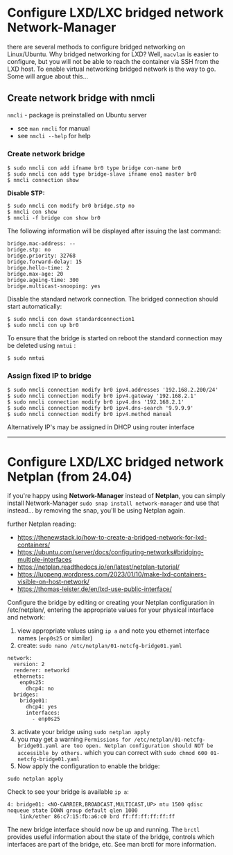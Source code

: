 # Configure LXD/LXC bridged network Network-Manager

there are several methods to configure bridged networking on Linux/Ubuntu. Why bridged networking for LXD? Well, `macvlan` is easier to configure, but you will not be able to reach the container via SSH from the LXD host. To enable virtual networking bridged network is the way to go. Some will argue about this... 

## Create network bridge with nmcli
`nmcli` - package is preinstalled on Ubuntu server

* see `man nmcli` for manual
* see `nmcli --help` for help

### Create network bridge

```
$ sudo nmcli con add ifname br0 type bridge con-name br0 
$ sudo nmcli con add type bridge-slave ifname eno1 master br0 
$ nmcli connection show
```

**Disable STP:**

```
$ sudo nmcli con modify br0 bridge.stp no 
$ nmcli con show 
$ nmcli -f bridge con show br0
```

The following information will be displayed after issuing the last command:

```
bridge.mac-address: -- 
bridge.stp: no 
bridge.priority: 32768 
bridge.forward-delay: 15 
bridge.hello-time: 2 
bridge.max-age: 20 
bridge.ageing-time: 300 
bridge.multicast-snooping: yes
```

Disable the standard network connection. The bridged connection should start automatically:

```
$ sudo nmcli con down standardconnection1
$ sudo nmcli con up br0
```

To ensure that the bridge is started on reboot the standard connection may be deleted using `nmtui` :

`$ sudo nmtui`

### Assign fixed IP to bridge

```
$ sudo nmcli connection modify br0 ipv4.addresses '192.168.2.200/24'
$ sudo nmcli connection modify br0 ipv4.gateway '192.168.2.1'
$ sudo nmcli connection modify br0 ipv4.dns '192.168.2.1'
$ sudo nmcli connection modify br0 ipv4.dns-search '9.9.9.9'
$ sudo nmcli connection modify br0 ipv4.method manual
```

Alternatively IP's may be assigned in DHCP using router interface

----

# Configure LXD/LXC bridged network Netplan (from 24.04)

if you're happy using **Network-Manager** instead of **Netplan**, you can simply install Network-Manager `sudo snap install network-manager` and use that instead... by removing the snap, you'll be using Netplan again.

further Netplan reading:
* https://thenewstack.io/how-to-create-a-bridged-network-for-lxd-containers/
* https://ubuntu.com/server/docs/configuring-networks#bridging-multiple-interfaces
* https://netplan.readthedocs.io/en/latest/netplan-tutorial/
* https://luppeng.wordpress.com/2023/01/10/make-lxd-containers-visible-on-host-network/
* https://thomas-leister.de/en/lxd-use-public-interface/

Configure the bridge by editing or creating your Netplan configuration in /etc/netplan/, entering the appropriate values for your physical interface and network:

1. view appropriate values using `ip a` and note you ethernet interface names (`enp0s25` or similar)
2. create: `sudo nano /etc/netplan/01-netcfg-bridge01.yaml`

```
network:
  version: 2
  renderer: networkd
  ethernets:
    enp0s25:
      dhcp4: no
  bridges:
    bridge01:
      dhcp4: yes
      interfaces:
        - enp0s25
```

3. activate your bridge using `sudo netplan apply`
4. you may get a warning `Permissions for /etc/netplan/01-netcfg-bridge01.yaml are too open. Netplan configuration should NOT be accessible by others.` which you can correct with `sudo chmod 600 01-netcfg-bridge01.yaml`
5. Now apply the configuration to enable the bridge:
```
sudo netplan apply
```

Check to see your bridge is available `ip a`:
```
4: bridge01: <NO-CARRIER,BROADCAST,MULTICAST,UP> mtu 1500 qdisc noqueue state DOWN group default qlen 1000
    link/ether 86:c7:15:fb:a6:c0 brd ff:ff:ff:ff:ff:ff

```
The new bridge interface should now be up and running. The `brctl` provides useful information about the state of the bridge, controls which interfaces are part of the bridge, etc. See man brctl for more information.
